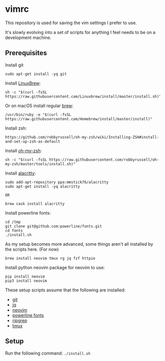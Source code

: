 # vimrc
This repository is used for saving the vim settings I prefer to use.

It's slowly evolving into a set of scripts for anything I feel needs to be on a
development machine.

## Prerequisites

Install git
```
sudo apt-get install -yq git
```

Install [LinuxBrew](https://docs.brew.sh/Homebrew-on-Linux):
```
sh -c "$(curl -fsSL https://raw.githubusercontent.com/Linuxbrew/install/master/install.sh)"
```

Or on macOS install regular [brew](https://brew.sh/):
```
/usr/bin/ruby -e "$(curl -fsSL https://raw.githubusercontent.com/Homebrew/install/master/install)"
```

Install zsh:
```
https://github.com/robbyrussell/oh-my-zsh/wiki/Installing-ZSH#install-and-set-up-zsh-as-default
```

Install [oh-my-zsh]():
```
sh -c "$(curl -fsSL https://raw.githubusercontent.com/robbyrussell/oh-my-zsh/master/tools/install.sh)"
```

Install [alacritty](https://github.com/jwilm/alacritty):
```
sudo add-apt-repository ppa:mmstick76/alacritty
sudo apt-get install -yq alacritty

OR

brew cask install alacritty
```

Install powerline fonts:
```
cd /tmp
git clone git@github.com:powerline/fonts.git
cd fonts
./install.sh
```

As my setup becomes more advanced, some things aren't all installed by the
scripts here. (For now)

```
brew install neovim tmux rg jq fzf httpie
```

Install python neovim package for neovim to use:
```
pip install neovim
pip3 install neovim
```

These setup scripts assume that the following are installed:
- [git](https://git-scm.com/)
- [jq](https://stedolan.github.io/jq/)
- [neovim](https://neovim.io/)
- [powerline fonts](https://github.com/powerline/fonts)
- [ripgrep](https://github.com/BurntSushi/ripgrep)
- [tmux](https://github.com/tmux/tmux/wiki)

## Setup
Run the following command:
`./install.sh`

